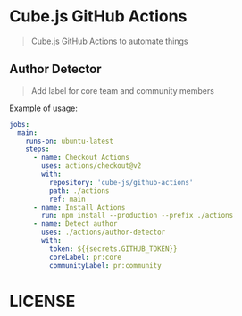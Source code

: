 # Cube.js GitHub Actions

> Cube.js GitHub Actions to automate things

## Author Detector

> Add label for core team and community members

Example of usage:

```yml
jobs:
  main:
    runs-on: ubuntu-latest
    steps:
      - name: Checkout Actions
        uses: actions/checkout@v2
        with:
          repository: 'cube-js/github-actions'
          path: ./actions
          ref: main
      - name: Install Actions
        run: npm install --production --prefix ./actions
      - name: Detect author
        uses: ./actions/author-detector
        with:
          token: ${{secrets.GITHUB_TOKEN}}
          coreLabel: pr:core
          communityLabel: pr:community
```

# LICENSE
